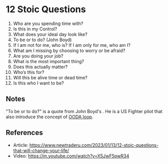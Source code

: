 # 12 Stoic Questions

1. Who are you spending time with?
1. Is this in my Control?
1. What does your ideal day look like?
1. To be or to do? (John Boyd)
1. If I am not for me, who is? If I am only for me, who am I?
1. What am I missing by choosing to worry or be afraid?
1. Are you doing your job?
1. What is the most important thing?
1. Does this actually matter?
1. Who’s this for?
1. Will this be alive time or dead time?
1. Is this who I want to be?

## Notes
"To be or to do?" is a quote from John Boyd's . He is a US Fighter pilot that also introduce the concept of [OODA loop](https://en.wikipedia.org/wiki/OODA_loop).

## References
* Article: https://www.newtraderu.com/2023/01/13/12-stoic-questions-that-will-change-your-life/
* Video: https://m.youtube.com/watch?v=X5JwF5pwR34
